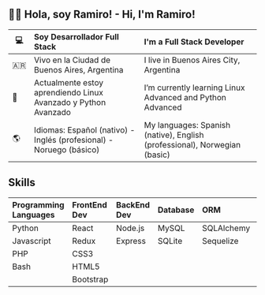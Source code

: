 ## :man_beard: Hola, soy Ramiro! - Hi, I'm Ramiro!

|:computer:|Soy Desarrollador Full Stack|I'm a Full Stack Developer|
|---|:---|:---|
|:argentina:|Vivo en la Ciudad de Buenos Aires, Argentina|I live in Buenos Aires City, Argentina|
|:open_book:|Actualmente estoy aprendiendo Linux Avanzado y Python Avanzado |I’m currently learning Linux Advanced and Python Advanced|
|:earth_americas:|Idiomas: Español (nativo) - Inglés (profesional) - Noruego (básico)|My languages: Spanish (native), English (professional), Norwegian (basic)|

## Skills

|Programming Languages|FrontEnd Dev|BackEnd Dev|Database|ORM|DevOps|Framework|Design|Software|
|:---|:---|:---|:---|:---|:---|:---|:---|:---|
|Python|React|Node.js|MySQL|SQLAlchemy|Docker|Django|Figma|Postman|
|Javascript|Redux|Express|SQLite|Sequelize|Bash|Symfony|CorelDraw|Git|
|PHP|CSS3|||||Laravel|Rhinoceros|Trello|
|Bash|HTML5|||||Flask||VS Code|
||Bootstrap||||||||





